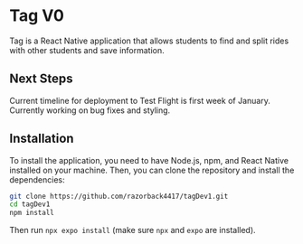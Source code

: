 # Tag V0

Tag is a React Native application that allows students to find and split rides with other students and save information.

## Next Steps
Current timeline for deployment to Test Flight is first week of January. Currently working on bug fixes and styling.

## Installation

To install the application, you need to have Node.js, npm, and React Native installed on your machine. Then, you can clone the repository and install the dependencies:

```bash
git clone https://github.com/razorback4417/tagDev1.git
cd tagDev1
npm install
```

Then run `npx expo install` (make sure `npx` and `expo` are installed).
